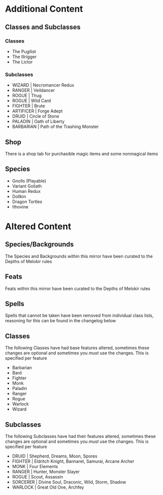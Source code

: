 # Additional Content
## Classes and Subclasses
### Classes
 - The Pugilist
 - The Illrigger
 - The Lictor
### Subclasses
 - WIZARD    | Necromancer Redux
 - RANGER    | Veildancer
 - ROGUE     | Thug
 - ROGUE     | Wild Card
 - FIGHTER   | Brute
 - ARTIFICER | Forge Adept
 - DRUID     | Circle of Stone
 - PALADIN   | Oath of Liberty
 - BARBARIAN | Path of the Trashing Monster
## Shop
There is a shop tab for purchasible magic items and some nonmagical items
## Species
 - Gnolls (Playable)
 - Variant Goliath
 - Human Redux
 - Dollkin
 - Dragon Tortles
 - Ithovine

# Altered Content
## Species/Backgrounds
The Species and Backgrounds within this mirror have been curated to the Depths of Melokir rules
## Feats
Feats within this mirror have been curated to the Depths of Melokir rules
## Spells
Spells that cannot be taken have been removed from individual class lists, reasoning for this can be found in the changelog below
## Classes
The following Classes have had base features altered, sometimes these changes are optional and sometimes you *must* use the changes. This is specified per feature
 - Barbarian
 - Bard
 - Fighter
 - Monk
 - Paladin
 - Ranger
 - Rogue
 - Warlock
 - Wizard
## Subclasses
The following Subclasses have had their features altered, sometimes these changes are optional and sometimes you *must* use the changes. This is specified per feature
 - DRUID    | Shepherd, Dreams, Moon, Spores
 - FIGHTER  | Eldritch Knight, Bannaret, Samurai, Arcane Archer
 - MONK     | Four Elements
 - RANGER   | Hunter, Monster Slayer
 - ROGUE    | Scout, Assassin
 - SORCERER | Divine Soul, Draconic, Wild, Storm, Shadow
 - WARLOCK  | Great Old One, Archfey